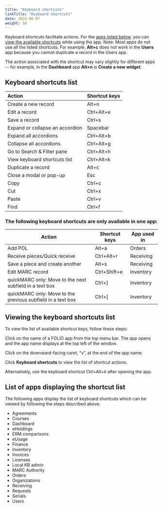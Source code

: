 ```yaml
---
title: "Keyboard shortcuts"
linkTitle: "Keyboard shortcuts"
date: 2022-06-07
weight: 50
---
```


Keyboard shortcuts facilitate actions. For the [apps listed below](#list-of-apps-displaying-the-shortcut-list), you can [view the available shortcuts](#viewing-the-keyboard-shortcuts-list) while using the app. Note: Most apps do not use all the listed shortcuts. For example, **Alt+c** does not work in the **Users** app because you cannot duplicate a record in the Users app. 

The action associated with the shortcut may vary slightly for different apps -- for example, in the **Dashboard** app **Alt+n** is **Create a new widget**.

## Keyboard shortcuts list
 
| Action                           | Shortcut keys |
| :------------------------------- | :------------ |
| Create a new record             | Alt+n         |
| Edit a record                    | Ctrl+Alt+e    |
| Save a record                    | Ctrl+s        |
| Expand or collapse an accordion  | Spacebar      |
| Expand all accordions            | Ctrl+Alt+b    |
| Collapse all accordions          | Ctrl+Alt+g    |
| Go to Search & Filter pane       | Ctrl+Alt+h    |
| View keyboard shortcuts list     | Ctrl+Alt+k    |
| Duplicate a record               | Alt+c         |
| Close a modal or pop-up          | Esc           |
| Copy                             | Ctrl+c        |
| Cut                              | Ctrl+x        |
| Paste                            | Ctrl+v        |
| Find                             | Ctrl+f        |
 
### The following keyboard shortcuts are only available in one app:

|      Action                                                      |      Shortcut keys     |      App used in     |
|------------------------------------------------------------------|------------------------|----------------------|
|     Add POL                                                      |     Alt+a              |     Orders           |
|     Receive pieces/Quick receive                                 |     Ctrl+Alt+r         |     Receiving        |
|     Save a piece and create another                              |     Alt+s              |     Receiving        |
|     Edit MARC record                                             |     Ctrl+Shift+e       |     Inventory        |
|     quickMARC only: Move to the next subfield in a text box      |     Ctrl+\]            |     Inventory        |
|     quickMARC only: Move to the previous subfield in a text box  |     Ctrl+\[            |     Inventory        |
## Viewing the keyboard shortcuts list 

To view the list of available shortcut keys, follow these steps:
 
Click on the name of a FOLIO app from the top menu bar.  The app opens and the app name displays at the top left of the window.
 
Click on the downward-facing caret, “v”, at the end of the app name.  
 
Click **Keyboard shortcuts** to view the list of shortcut actions.

Alternatively, use the keyboard shortcut Ctrl+Alt+k after opening the app.

## List of apps displaying the shortcut list

The following apps display the list of keyboard shortcuts which can be viewed by following the steps described above.  

*   Agreements
*   Courses
*   Dashboard
*   eHoldings
*   ERM comparisons
*   eUsage
*   Finance
*   Inventory
*   Invoices
*   Licenses
*   Local KB admin
*   MARC Authority
*   Orders
*   Organizations
*   Receiving
*   Requests
*   Serials
*   Users
